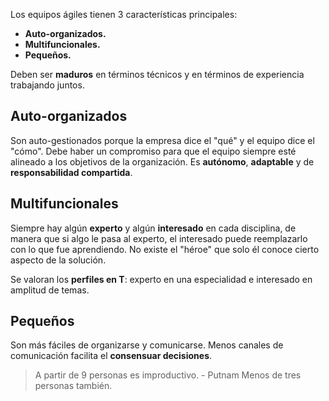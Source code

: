 Los equipos ágiles tienen 3 características principales:

- **Auto-organizados.**
- **Multifuncionales.**
- **Pequeños.**

Deben ser **maduros** en términos técnicos y en términos de experiencia trabajando juntos.

## Auto-organizados

Son auto-gestionados porque la empresa dice el "qué" y el equipo dice el "cómo". Debe haber un compromiso para que el equipo siempre esté alineado a los objetivos de la organización. Es **autónomo**, **adaptable** y de **responsabilidad compartida**.

## Multifuncionales

Siempre hay algún **experto** y algún **interesado** en cada disciplina, de manera que si algo le pasa al experto, el interesado puede reemplazarlo con lo que fue aprendiendo. No existe el "héroe" que solo él conoce cierto aspecto de la solución.

Se valoran los **perfiles en T**: experto en una especialidad e interesado en amplitud de temas.

## Pequeños

Son más fáciles de organizarse y comunicarse. Menos canales de comunicación facilita el **consensuar decisiones**.

> A partir de 9 personas es improductivo. - Putnam
> Menos de tres personas también.
